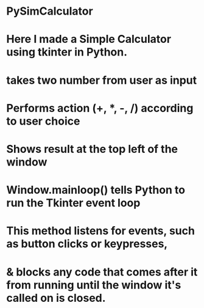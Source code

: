 # PySimCalculator
# Here I made a Simple Calculator using tkinter in Python.
# takes two number from user as input
# Performs action (+, *, -, /) according to user choice
# Shows result at the top left of the window

# Window.mainloop() tells Python to run the Tkinter event loop
# This method listens for events, such as button clicks or keypresses,
# & blocks any code that comes after it from running until the window it's called on is closed.
